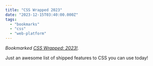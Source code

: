 ```yaml
---
title: "CSS Wrapped 2023"
date: "2023-12-15T03:40:00.000Z"
tags: 
  - "bookmarks"
  - "css"
  - "web-platform"
---
```


_Bookmarked [CSS Wrapped: 2023!](https://developer.chrome.com/blog/css-wrapped-2023)._

Just an awesome list of shipped features to CSS you can use today!
